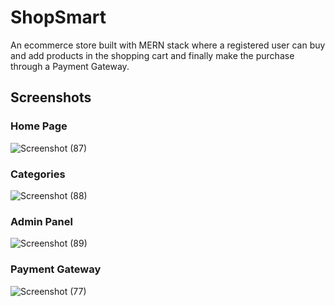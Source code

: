 #                                                                 ShopSmart
An ecommerce store built with MERN stack where a registered
user can buy and add products in the shopping cart and finally make the
purchase through a Payment Gateway.
##  Screenshots


### Home Page
![Screenshot (87)](https://user-images.githubusercontent.com/55985163/173839848-98dd3fad-034e-4bd1-85ef-3a0cfef606a5.png)

### Categories
![Screenshot (88)](https://user-images.githubusercontent.com/55985163/173840099-37919d73-8ca3-4d54-a48f-4a3b2a135c94.png)

### Admin Panel
![Screenshot (89)](https://user-images.githubusercontent.com/55985163/173840326-b1f81e19-6260-41bb-a81e-661b6b3c7ffd.png)

### Payment Gateway

![Screenshot (77)](https://user-images.githubusercontent.com/55985163/173842106-ff462f17-6aaf-4f5d-b5a8-643b035b9458.png)
